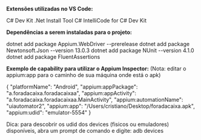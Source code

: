 **Extensões utilizadas no VS Code:**

C# Dev Kit
.Net Install Tool
C#
IntelliCode for C# Dev Kit

**Dependências a serem instaladas para o projeto:**

dotnet add package Appium.WebDriver --prerelease
dotnet add package Newtonsoft.Json --version 13.0.3
dotnet add package NUnit --version 4.1.0
dotnet add package FluentAssertions

**Exemplo de capability para utilizar o Appium Inspector:**
(Nota: editar o appium:app para o caminho de sua máquina onde está o apk)

{
  "platformName": "Android",
  "appium:appPackage": "a.foradacaixa.foradacaixaa",
  "appium:appActivity": "a.foradacaixa.foradacaixaa.MainActivity",
  "appium:automationName": "uiautomator2",
  "appium:app": "/Users/cristiano/Desktop/foradacaixa.apk",
  "appium:udid": "emulator-5554"
}

Dica: para descobrir os udid dos devices (fisicos ou emuladores) disponíveis, abra um prompt de comando e digite:
      adb devices